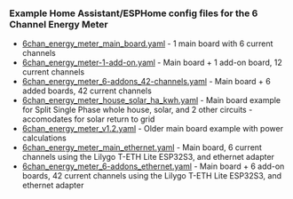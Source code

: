 ### Example Home Assistant/ESPHome config files for the 6 Channel Energy Meter
- [6chan_energy_meter_main_board.yaml](/Software/ESPHome/6chan_energy_meter_main_board.yaml) - 1 main board with 6 current channels
- [6chan_energy_meter-1-add-on.yaml](/Software/ESPHome/6chan_energy_meter-1-add-on.yaml) - Main board + 1 add-on board, 12 current channels
- [6chan_energy_meter_6-addons_42-channels.yaml](/Software/ESPHome/6chan_energy_meter_6-addons_42-channels.yaml) - Main board + 6 added boards, 42 current channels
- [6chan_energy_meter_house_solar_ha_kwh.yaml](/Software/ESPHome/6chan_energy_meter_house_solar_ha_kwh.yaml) - Main board example for Split Single Phase whole house, solar, and 2 other circuits - accomodates for solar return to grid
- [6chan_energy_meter_v1.2.yaml](/Software/ESPHome/6chan_energy_meter_v1.2.yaml) - Older main board example with power calculations
- [6chan_energy_meter_main_ethernet.yaml](/Software/ESPHome/6chan_energy_meter_main_ethernet.yaml) - Main board, 6 current channels using the Lilygo T-ETH Lite ESP32S3, and ethernet adapter
- [6chan_energy_meter_6-addons_ethernet.yaml](/Software/ESPHome/6chan_energy_meter_6-addons_ethernet.yaml) - Main board + 6 add-on boards, 42 current channels using the Lilygo T-ETH Lite ESP32S3, and ethernet adapter
